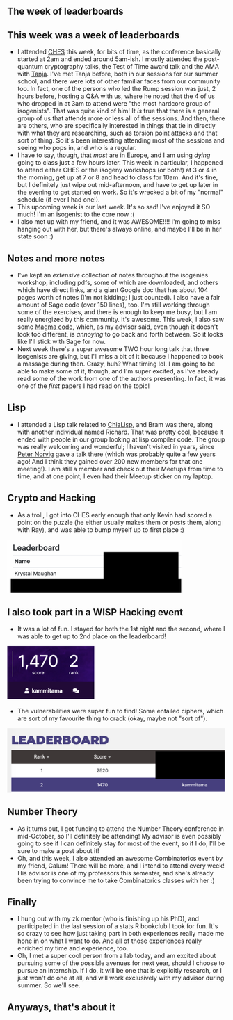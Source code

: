 ## The week of leaderboards

## This week was a week of leaderboards
- I attended [CHES](https://ches.iacr.org/) this week, for bits of time, as the conference basically started at 2am and ended around 5am-ish. I mostly attended the post-quantum cryptography talks,
the Test of Time award talk and the AMA with [Tanja](https://en.wikipedia.org/wiki/Tanja_Lange). I've met Tanja before, both in our sessions for our summer school, and there were lots of other familiar faces
from our community too. In fact, one of the persons who led the Rump session was just, 2 hours before, hosting a Q&A with us, where he noted that the 4 of us who
dropped in at 3am to attend were "the most hardcore group of isogenists". That was quite kind of him! It *is* true that there is a general group of us that attends
more or less all of the sessions. And then, there are others, who are specifically interested in things that tie in directly with what they are researching, 
such as torsion point attacks and that sort of thing. So it's been interesting attending most of the sessions and seeing who pops in, and who is a regular.
- I have to say, though, that *most* are in Europe, and I am using *dying* going to class just a few hours later. This week in particular, I happened to attend
either CHES or the isogeny workshops (or both!) at 3 or 4 in the morning, get up at 7 or 8 and head to class for 10am. And it's fine, but I definitely just wipe
out mid-afternoon, and have to get up later in the evening to get started on work. So it's wrecked a bit of my "normal" schedule (if ever I had one!).
- This upcoming week is our last week. It's so sad! I've enjoyed it SO much! I'm an isogenist to the core now :(
- I also met up with my friend, and it was AWESOME!!!! I'm going to miss hanging out with her, but there's always online, and maybe I'll be in her state soon :)

## Notes and more notes
- I've kept an *extensive* collection of notes throughout the isogenies workshop, including pdfs, some of which are downloaded, and others which have direct links, and
a giant Google doc that has about 104 pages worth of notes (I'm not kidding; I just counted). I also have a fair amount of Sage code (over 150 lines), too. I'm still working through some
of the exercises, and there is enough to keep me busy, but I am really energized by this community. It's awesome. This week, I also saw some [Magma code](http://magma.maths.usyd.edu.au/magma/),
which, as my advisor said, even though it doesn't look too different, is *annoying* to go back and forth between. So it looks like I'll stick with Sage for now.
- Next week there's a super awesome TWO hour long talk that three isogenists are giving, but I'll miss a bit of it because I happened to book a massage during then.
Crazy, huh? What timing lol. I am going to be able to make some of it, though, and I'm super excited, as I've already read some of the work from one of the authors
presenting. In fact, it was one of the *first* papers I had read on the topic!

## Lisp
- I attended a Lisp talk related to [ChiaLisp](https://chialisp.com/), and Bram was there, along with another individual named Richard. That was pretty cool, because it ended with people
in our group looking at lisp compiler code. The group was really welcoming and wonderful; I haven't visited in years, since [Peter Norvig](https://en.wikipedia.org/wiki/Peter_Norvig) gave a talk there (which was
probably quite a few years ago! And I think they gained over 200 new members for that one meeting!). I am still a member and check out their Meetups from time to time, and at one point, I even had their Meetup sticker on my laptop.

## Crypto and Hacking
- As a troll, I got into CHES early enough that only Kevin had scored a point on the puzzle (he either usually makes them or posts them, along with Ray), and was able to bump myself up to first place :)

<img src="/images/theweekofhacking21/leader1.png" width="400">

## I also took part in a WISP Hacking event
- It was a lot of fun. I stayed for both the 1st night and the second, where I was able to get up to 2nd place on the leaderboard!

<img src="/images/theweekofhacking21/leader2.png" width="200">

- The vulnerabilities were super fun to find! Some entailed ciphers, which are sort of my favourite thing to crack (okay, maybe not "sort of").

<img src="/images/theweekofhacking21/leader3.png" width="500">

## Number Theory
- As it turns out, I got funding to attend the Number Theory conference in mid-October, so I'll definitely be attending! My advisor is even possibly going to see
if I can definitely stay for most of the event, so if I do, I'll be sure to make a post about it!
- Oh, and this week, I also attended an awesome Combinatorics event by my friend, Calum! There will be more, and I intend to attend every week! His advisor is one
of my professors this semester, and she's already been trying to convince me to take Combinatorics classes with her :)

## Finally
- I hung out with my zk mentor (who is finishing up his PhD), and participated in the last session of a stats R bookclub I took for fun. It's so crazy to see how
just taking part in both experiences really made me hone in on what I want to do. And all of those experiences really enriched my time and experience, too.
- Oh, I met a super cool person from a lab today, and am excited about pursuing some of the possible avenues for next year, should I choose to pursue an internship.
If I do, it will be one that is explicitly research, or I just won't do one at all, and will work exclusively with my advisor during summer. So we'll see.

## Anyways, that's about it


